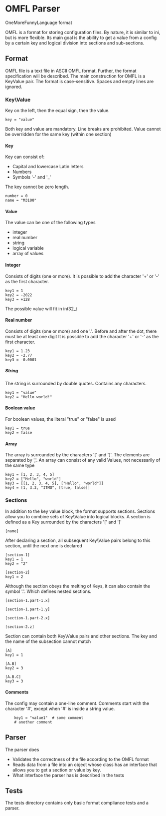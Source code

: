 
# OMFL Parser

OneMoreFunnyLanguage format

OMFL is a format for storing configuration files. By nature, it is similar to ini, but is more flexible. Its main goal is the ability to get a value from a config by a certain key and logical division into sections and sub-sections.

## Format

OMFL file is a text file in ASCII OMFL format. Further, the format specification will be described. The main construction for OMFL is a KeyValue pair.
The format is case-sensitive. Spaces and empty lines are ignored.

### Key\Value

Key on the left, then the equal sign, then the value.
```text
key = "value"
```

Both key and value are mandatory. Line breaks are prohibited.
Value cannot be overridden for the same key (within one section)

#### Key

Key can consist of:

- Capital and lowercase Latin letters
- Numbers
- Symbols '-' and '_'

The key cannot be zero length.

```text
number = 0
name = "M3100"
```

#### Value

The value can be one of the following types

- integer
- real number
- string
- logical variable
- array of values

#### Integer

Consists of digits (one or more). It is possible to add the character '+' or '-' as the first character.

```text
key1 = 1
key2 = -2022
key3 = +128
```

The possible value will fit in int32_t

#### Real number

Consists of digits (one or more) and one '.'. Before and after the dot, there must be at least one digit
It is possible to add the character '+' or '-' as the first character.

```text
key1 = 1.23
key2 = -2.77
key3 = -0.0001
```

##### String

The string is surrounded by double quotes. Contains any characters.

```text
key1 = "value"
key2 = "Hello world!"
```

#### Boolean value

For boolean values, the literal "true" or "false" is used

```text
key1 = true
key2 = false
```

#### Array

The array is surrounded by the characters '[' and ']'. The elements are separated by ','.
An array can consist of any valid Values, not necessarily of the same type

```text
key1 = [1, 2, 3, 4, 5]
key2 = ["Hello", "world"]
key3 = [[1, 2, 3, 4, 5], ["Hello", "world"]]
key4 = [1, 3.3, "ITMO", [true, false]]
```

### Sections

In addition to the key value block, the format supports sections. Sections allow you to combine sets of Key\Value into logical blocks.
A section is defined as a Key surrounded by the characters '[' and ']'

```text
[name]
```

After declaring a section, all subsequent Key\Value pairs belong to this section, until the next one is declared

```text
[section-1]
key1 = 1
key2 = "2"

[section-2]
key1 = 2
```

Although the section obeys the melting of Keys, it can also contain the symbol '.'. Which defines nested sections.

```text
[section-1.part-1.x]

[section-1.part-1.y]

[section-1.part-2.x]

[section-2.z]
```

Section can contain both Key\Value pairs and other sections. The key and the name of the subsection cannot match

```text
[A]
key1 = 1

[A.B]
key2 = 3

[A.B.C]
key3 = 3
```

#### Comments

The config may contain a one-line comment. Comments start with the character '#', except when '#' is inside a string value.

```text
    key1 = "value1"  # some comment
    # another comment
```

## Parser

The parser does

- Validates the correctness of the file according to the OMFL format
- Reads data from a file into an object whose class has an interface that allows you to get a section or value by key.
- What interface the parser has is described in the tests

## Tests

The tests directory contains only basic format compliance tests and a parser.
